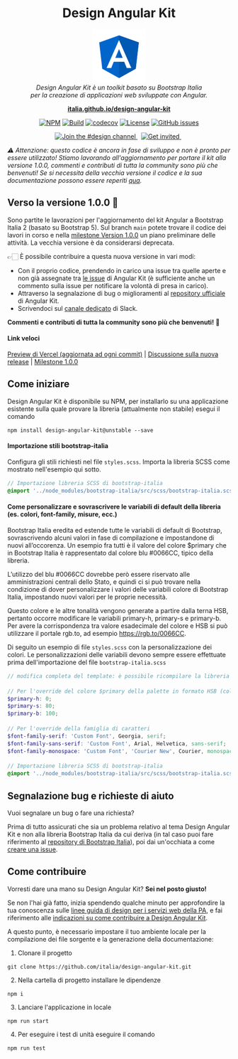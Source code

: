 <h1 align="center">Design Angular Kit</h1>

<p align="center">
  <img src=".github/angular_design_kit.png" alt="angular-logo" width="120px" height="120px"/>
  <br>
  <i>Design Angular Kit è un toolkit basato su Bootstrap Italia 
    <br> per la creazione di applicazioni web sviluppate con Angular.</i>
  <br>
</p>

<p align="center">
  <a href="https://italia.github.io/design-angular-kit"><strong>italia.github.io/design-angular-kit</strong></a>
  <br>
</p>

<p align="center">
    <a href="https://www.npmjs.com/package/design-angular-kit"><img src="https://img.shields.io/npm/v/design-angular-kit/unstable.svg" alt="NPM"></a>
    <a href="https://github.com/italia/design-angular-kit/actions"><img src="https://github.com/italia/design-angular-kit/actions/workflows/ci.yml/badge.svg" alt="Build"></a>
    <a href="https://codecov.io/gh/italia/design-angular-kit"><img src="https://codecov.io/gh/italia/design-angular-kit/branch/main/graph/badge.svg?token=0Ud6YSFi0r" alt="codecov"></a>
    <a href="https://github.com/italia/design-angular-kit/blob/main/LICENSE"><img src="https://img.shields.io/github/license/italia/design-angular-kit.svg" alt="License"></a>
    <a href="https://github.com/italia/design-angular-kit/issues"><img src="https://img.shields.io/github/issues/italia/design-angular-kit.svg" alt="GitHub issues"></a>
</p>

<p align="center">
  <a href="https://developersitalia.slack.com/messages/C7VPAUVB3/">
    <img src="https://img.shields.io/badge/Slack%20channel-%23design-blue.svg" alt="Join the #design channel" />
  </a>&nbsp;
  <a href="https://slack.developers.italia.it/">
    <img src="https://slack.developers.italia.it/badge.svg" alt="Get invited" />
  </a>&nbsp;
</p>

_⚠️ Attenzione: questo codice è ancora in fase di sviluppo e non è pronto per essere utilizzato! Stiamo lavorando all'aggiornamento per portare il kit alla versione 1.0.0, commenti e contributi di tutta la community sono più che benvenuti! Se si necessita della vecchia versione il codice e la sua documentazione possono essere reperiti [qua](https://github.com/italia/design-angular-kit/tree/0.x)._

## Verso la versione 1.0.0 📣 

Sono partite le lavorazioni per l'aggiornamento del kit Angular a Bootstrap Italia 2 (basato su Bootstrap 5). 
Sul branch `main` potete trovare il codice dei lavori in corso e nella [milestone Version 1.0.0](https://github.com/italia/design-angular-kit/milestone/3) un piano preliminare delle attività. La vecchia versione è da considerarsi deprecata.

👉🏻 È possibile contribuire a questa nuova versione in vari modi:

*   Con il proprio codice, prendendo in carico una issue tra quelle aperte e non già assegnate tra [le issue](https://github.com/italia/design-angular-kit/issues) di Angular Kit (è sufficiente anche un commento sulla issue per notificare la volontà di presa in carico).
*   Attraverso la segnalazione di bug o miglioramenti al [repository ufficiale](https://github.com/italia/design-angular-kit/) di Angular Kit.
*   Scrivendoci sul [canale dedicato](https://developersitalia.slack.com/messages/C7VPAUVB3/) di Slack.

**Commenti e contributi di tutta la community sono più che benvenuti!** 🎉

#### Link veloci
[Preview di Vercel (aggiornata ad ogni commit)](https://design-angular-kit.vercel.app/) |
[Discussione sulla nuova release](https://github.com/italia/design-angular-kit/discussions/127) |
[Milestone 1.0.0](https://github.com/italia/design-angular-kit/milestone/3)

## Come iniziare

Design Angular Kit è disponibile su NPM, per installarlo su una applicazione esistente sulla quale provare la libreria (attualmente non stabile) esegui il comando

```
npm install design-angular-kit@unstable --save
```

#### Importazione stili bootstrap-italia
Configura gli stili richiesti nel file `styles.scss`. Importa la libreria SCSS come mostrato nell'esempio qui sotto.

```scss
// Importazione libreria SCSS di bootstrap-italia
@import '../node_modules/bootstrap-italia/src/scss/bootstrap-italia.scss';

```

#### Come personalizzare e sovrascrivere le variabili di default della libreria (es. colori, font-family, misure, ecc.)

Bootstrap Italia eredita ed estende tutte le variabili di default di Bootstrap, sovrascrivendo 
alcuni valori in fase di compilazione e impostandone di nuovi all’occorenza. Un esempio fra tutti è 
il valore del colore $primary che in Bootstrap Italia è rappresentato dal colore blu #0066CC,
tipico della libreria.

L’utilizzo del blu #0066CC dovrebbe però essere riservato alle amministrazioni centrali dello
Stato, e quindi ci si può trovare nella condizione di dover personalizzare i valori delle variabili
colore di Bootstrap Italia, impostando nuovi valori per le proprie necessità.


Questo colore e le altre tonalità vengono generate a partire dalla terna HSB, pertanto occorre modificare le variabili primary-h, primary-s e primary-b.
Per avere la corrispondenza tra valore esadecimale del colore e HSB si può utilizzare il portale rgb.to, ad esempio https://rgb.to/0066CC.

Di seguito un esempio di file `styles.scss` con la personalizzazione dei colori.
Le personalizzazioni delle variabili devono sempre essere effettuate prima dell'importazione del file `bootstrap-italia.scss`

```scss
// modifica completa del template: è possibile ricompilare la libreria modificando alcune variabili SCSS

// Per l'override del colore $primary della palette in formato HSB (colore #FF3333 https://rgb.to/ff3333):
$primary-h: 0;
$primary-s: 80;
$primary-b: 100;

// Per l'override della famiglia di caratteri
$font-family-serif: 'Custom Font', Georgia, serif;
$font-family-sans-serif: 'Custom Font', Arial, Helvetica, sans-serif;
$font-family-monospace: 'Custom Font', 'Courier New', Courier, monospace;

// Importazione libreria SCSS di bootstrap-italia
@import '../node_modules/bootstrap-italia/src/scss/bootstrap-italia.scss';
```

## Segnalazione bug e richieste di aiuto

Vuoi segnalare un bug o fare una richiesta?

Prima di tutto assicurati che sia un problema relativo al tema Design Angular Kit e non alla libreria Bootstrap Italia da cui deriva 
(in tal caso puoi fare riferimento al [repository di Bootstrap Italia](https://github.com/italia/bootstrap-italia)), poi
dai un'occhiata a come [creare una issue](https://github.com/italia/design-angular-kit/blob/main/CONTRIBUTING.md#creare-una-issue).

## Come contribuire

Vorresti dare una mano su Design Angular Kit? **Sei nel posto giusto!**
 
Se non l'hai già fatto, inizia spendendo qualche minuto per approfondire la tua conoscenza sulle
[linee guida di design per i servizi web della PA](https://design-italia.readthedocs.io/it/stable/index.html),
e fai riferimento alle [indicazioni su come contribuire a Design Angular Kit](https://github.com/italia/design-angular-kit/blob/main/CONTRIBUTING.md).

A questo punto, è necessario impostare il tuo ambiente locale per la compilazione dei file sorgente e la generazione
della documentazione:

1. Clonare il progetto

```
git clone https://github.com/italia/design-angular-kit.git
```

2. Nella cartella di progetto installare le dipendenze

```
npm i
```

3. Lanciare l'applicazione in locale

```
npm run start
```

4. Per eseguire i test di unità eseguire il comando

```
npm run test
```
